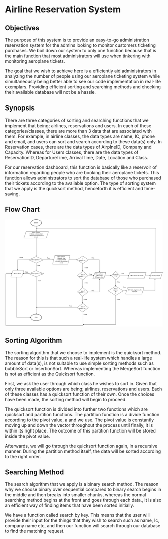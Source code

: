 # Airline Reservation System 

## Objectives

The purpose of this system is to provide an easy-to-go administration reservation system for the admins looking to monitor customers ticketing purchases. We boil down our system to only one function because that is the main function that most administrators will use when tinkering with monitoring aeroplane tickets.

The goal that we wish to achieve here is a efficiently aid administrators in analyzing the number of people using our aeroplane ticketing system while simultaneously being better able to see our code implementation in real-life exemplars. Providing efficient sorting and searching methods and checking their available database will not be a hassle.

## Synopsis

There are three categories of sorting and searching functions that we implement that being; airlines, reservations and users. In each of these categories/classes, there are more than 3 data that are associated with them. For example, in airline classes, the data types are name, IC, phone and email, and users can sort and search according to these data(s) only. In Reservation cases, there are the data types of AirplneID, Company and Capacity. Whereas for Users classes, there are the data types of ReservationID, DepartureTime, ArrivalTime, Date, Location and Class. 

For our reservation dashboard, this function is basically like a reservoir of information regarding people who are booking their aeroplane tickets. This function allows administrators to sort the database of those who purchased their tickets according to the available option. The type of sorting system that we apply is the quicksort method, henceforth it is efficient and time-saving.

## Flow Chart

![Alt text](../Image/1.jpg)

## Sorting Algorithm

The sorting algorithm that we choose to implement is the quicksort method. The reason for this is that such a real-life system which handles a large amount of data(s), is not suitable to use simple sorting methods such as bubbleSort or InsertionSort. Whereas implementing the MergeSort function is not as efficient as the Quicksort function. 

First, we ask the user through which class he wishes to sort in. Given that only three available options are being; airlines, reservations and users. Each of these classes has a quicksort function of their own. Once the choices have been made, the sorting method will begin to proceed.

The quicksort function is divided into further two functions which are quicksort and partition functions. The partition function is a divide function according to the pivot value, a and we use. The pivot value is constantly moving up and down the vector throughout the process until finally, it is within its right place. The outcome of this partition function will be stored inside the pivot value. 

Afterwards, we will go through the quicksort function again, in a recursive manner. During the partition method itself, the data will be sorted according to the right order. 

## Searching Method

The search algorithm that we apply is a binary search method. The reason why we choose binary over sequential compared to binary search begins in the middle and then breaks into smaller chunks, whereas the normal searching method begins at the front and goes through each data., It is also an efficient way of finding items that have been sorted initially.

We have a function called search by key. This means that the user will provide their input for the things that they wish to search such as name, Ic, company name etc, and then our function will search through our database to find the matching request. 



